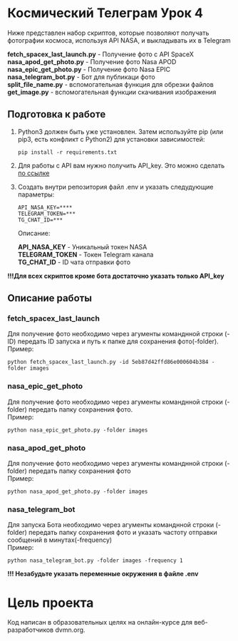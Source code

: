 <h1>Космический Телеграм Урок 4</h1>

Ниже представлен набор скриптов, которые позволяют получать фотографии космоса, используя API NASA, и выкладывать их в Telegram

<b>fetch_spacex_last_launch.py</b> - Получение фото с API SpaceX <br>
<b>nasa_apod_get_photo.py</b> - Получение фото Nasa APOD <br>
<b>nasa_epic_get_photo.py</b> - Получение фото Nasa EPIC <br>
<b>nasa_telegram_bot.py</b> - Бот для публикаци фото <br>
<b>split_file_name.py</b> - вспомогательная функция для обрезки файлов <br>
<b>get_image.py</b> - вспомогательная функции скачивания изображения <br>

<h2>Подготовка к работе</h2>

1. Python3 должен быть уже установлен. Затем используйте pip (или pip3, есть конфликт с Python2) для установки зависимостей:
   
   ``` pip install -r requirements.txt ```

2. Для работы с API вам нужно получить API_key. Это можно сделать <a href ="https://api.nasa.gov/#apod">по ссылке </a>
3. Создать внутри репозитория файл .env и указать следудующие параметры:
   ```
   API_NASA_KEY=**** 
   TELEGRAM_TOKEN=*** 
   TG_CHAT_ID=*** 
   ```
   Описание:
    
   <b>API_NASA_KEY</b> - Уникальный токен NASA <br>
   <b>TELEGRAM_TOKEN</b> - Токен Telegram канала <br>
   <b>TG_CHAT_ID</b> - ID чата отправки фото<br>

  <b>!!!Для всех скриптов кроме бота достаточно указать только API_key</b> <br>
   
<h2>Описание работы</h2>
<h3>fetch_spacex_last_launch</h3>

Для получение фото необходимо через агументы команднной строки (-ID) передать ID запуска и путь к папке для сохранения фото(-folder). <br>
Пример: 
```
python fetch_spacex_last_launch.py -id 5eb87d42ffd86e000604b384 -folder images
```

<h3>nasa_epic_get_photo</h3>

Для получение фото необходимо через агументы команднной строки (-folder) передать папку сохранения фото. <br>
Пример: 
```
python nasa_epic_get_photo.py -folder images  
```


<h3>nasa_apod_get_photo</h3>

Для получение фото необходимо через агументы команднной строки (-folder) передать папку сохранения фото <br>
Пример: 
```
python nasa_apod_get_photo.py -folder images   
```

<h3>nasa_telegram_bot</h3>

Для запуска Бота необходимо через агументы команднной строки (-folder) передать папку сохранения фото и указать частоту отправки сообщений в минутах(-frequency) <br>
Пример: 
```
python nasa_telegram_bot.py -folder images -frequency 1    
```

<b>!!! Незабудьте указать переменные окружения в файле .env</b>


<h1>Цель проекта</h1>

Код написан в образовательных целях на онлайн-курсе для веб-разработчиков dvmn.org.


